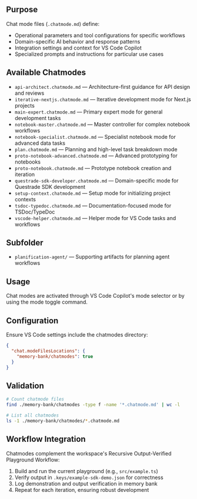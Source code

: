 

## Purpose

Chat mode files (`.chatmode.md`) define:

- Operational parameters and tool configurations for specific workflows
- Domain-specific AI behavior and response patterns
- Integration settings and context for VS Code Copilot
- Specialized prompts and instructions for particular use cases

## Available Chatmodes

- `api-architect.chatmode.md` — Architecture-first guidance for API design and reviews
- `iterative-nextjs.chatmode.md` — Iterative development mode for Next.js projects
- `main-expert.chatmode.md` — Primary expert mode for general development tasks
- `notebook-master.chatmode.md` — Master controller for complex notebook workflows
- `notebook-specialist.chatmode.md` — Specialist notebook mode for advanced data tasks
- `plan.chatmode.md` — Planning and high-level task breakdown mode
- `proto-notebook-advanced.chatmode.md` — Advanced prototyping for notebooks
- `proto-notebook.chatmode.md` — Prototype notebook creation and iteration
- `questrade-sdk-developer.chatmode.md` — Domain-specific mode for Questrade SDK development
- `setup-context.chatmode.md` — Setup mode for initializing project contexts
- `tsdoc-typedoc.chatmode.md` — Documentation-focused mode for TSDoc/TypeDoc
- `vscode-helper.chatmode.md` — Helper mode for VS Code tasks and workflows

## Subfolder

- `planification-agent/` — Supporting artifacts for planning agent workflows

## Usage

Chat modes are activated through VS Code Copilot's mode selector or by using the mode toggle command.

## Configuration

Ensure VS Code settings include the chatmodes directory:

```json
{
  "chat.modeFilesLocations": {
    "memory-bank/chatmodes": true
  }
}
```

## Validation

```bash
# Count chatmode files
find ./memory-bank/chatmodes -type f -name '*.chatmode.md' | wc -l

# List all chatmodes
ls -1 ./memory-bank/chatmodes/*.chatmode.md
```

## Workflow Integration

Chatmodes complement the workspace's Recursive Output-Verified Playground Workflow:

1. Build and run the current playground (e.g., `src/example.ts`)
2. Verify output in `.keys/example-sdk-demo.json` for correctness
3. Log demonstration and output verification in memory bank
4. Repeat for each iteration, ensuring robust development
